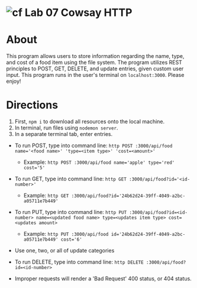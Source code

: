 ![cf](https://i.imgur.com/7v5ASc8.png) Lab 07 Cowsay HTTP
======

# About
This program allows users to store information regarding the name, type, and cost of a food item using the file system. The program utilizes REST principles to POST, GET, DELETE, and update entries, given custom user input. This program runs in the user's terminal on `localhost:3000`. Please enjoy!

# Directions
1. First, `npm i` to download all resources onto the local machine.
2. In terminal, run files using `nodemon server`.
3. In a separate terminal tab, enter entries.
  * To run POST, type into command line:
`http POST :3000/api/food name='<food name>' 'type=<item type>' 'cost=<amount>'`
    * Example: `http POST :3000/api/food name='apple' type='red' cost='5'`
  * To run GET, type into command line: `http GET :3000/api/food?id='<id-number>'`
    * Example: `http GET :3000/api/food?id='24b62d24-39ff-4049-a2bc-a05711e7b449'`
  * To run PUT, type into command line: `http PUT :3000/api/food?id=<id-number> name=<updated food name> type=<updates item type> cost=<updates amount>`
    * Example: `http PUT :3000/api/food id='24b62d24-39ff-4049-a2bc-a05711e7b449' cost='6'`
  * Use one, two, or all of update categories
  * To run DELETE, type into command line: `http DELETE :3000/api/food?id=<id-number>`

* Improper requests will render a 'Bad Request' 400 status, or 404 status.
